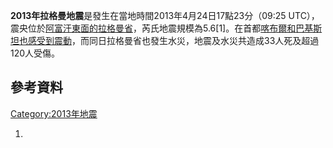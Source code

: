 **2013年拉格曼地震**是發生在當地時間2013年4月24日17點23分（09:25
UTC），震央位於[阿富汗東面的](../Page/阿富汗.md "wikilink")[拉格曼省](../Page/拉格曼省.md "wikilink")，芮氏地震規模為5.6\[1\]。在首都[喀布爾和](https://zh.wikipedia.org/wiki/喀布爾 "wikilink")[巴基斯坦也感受到震動](../Page/巴基斯坦.md "wikilink")，而同日拉格曼省也發生水災，地震及水災共造成33人死及超過120人受傷。

## 參考資料

[Category:2013年地震](https://zh.wikipedia.org/wiki/Category:2013年地震 "wikilink")

1.